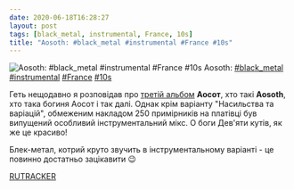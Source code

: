 ```yaml
---
date: 2020-06-18T16:28:27
layout: post
tags: [black_metal, instrumental, France, 10s]
title: "Aosoth: #black_metal #instrumental #France #10s"
---
```

![Aosoth: #black_metal #instrumental #France #10s](https://res.cloudinary.com/vast-space-unexplored/image/upload/q_auto,dpr_auto,w_auto/photos/photo_999_18-06-2020_16-28-27.jpg)
Aosoth: [#black_metal](/tags/#black_metal) [#instrumental](/tags/#instrumental) [#France](/tags/#France) [#10s](/tags/#10s)

Геть нещодавно я розповідав про [третій альбом](/2020-06-14-aosoth--black-metal-france-10s-) **Аосот**, хто такі **Aosoth**, хто така богиня Аосот і так далі. Однак крім варіанту &quot;Насильства та варіацій&quot;, обмеженим накладом 250 примірників на платівці був випущений особливий інструментальний мікс. О боги Дев&#39;яти кутів, як же це красиво!

Блек-метал, котрий круто звучить в інструментальному варіанті - це повинно достатньо зацікавити 😉

[RUTRACKER](https://rutracker.org/forum/viewtopic.php?t=4875836)